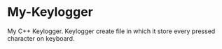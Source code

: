 # My-Keylogger
My C++ Keylogger.
Keylogger create file in which it store every pressed character on keyboard.
